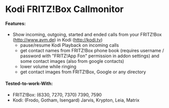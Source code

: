 Kodi FRITZ!Box Callmonitor
==========================

#### Features:

* Show incoming, outgoing, started and ended calls from your FRITZ!Box (http://www.avm.de) in Kodi (http://kodi.tv)
   * pause/resume Kodi Playback on incoming calls
   * get contact names from FRITZ!Box phone book (requires username / password with "FRITZ!App Fon" permission in addon settings) and some contact images (also from google contacts)
   * lower volume while ringing
   * get contact images from FRITZ!Box, Google or any directory

#### Tested-to-work-With:

* FRITZ!Box: (6330, 7270, 7370) 7390, 7590
* Kodi: (Frodo, Gotham, Isengard) Jarvis, Krypton, Leia, Matrix

